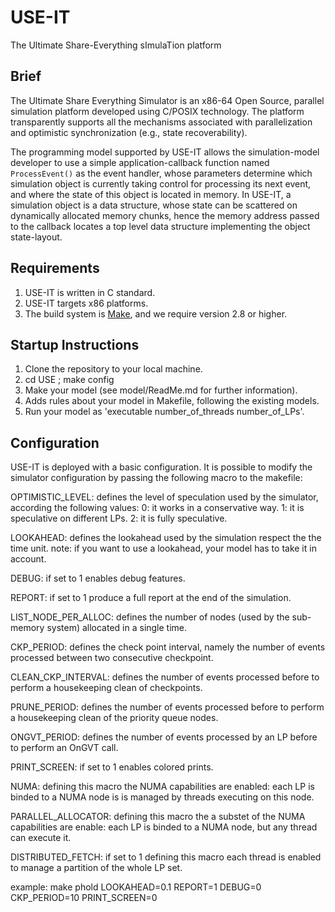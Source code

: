 USE-IT
======

The Ultimate Share-Everything sImulaTion platform

## Brief
The Ultimate Share Everything Simulator is an x86-64 Open Source,
parallel simulation platform developed using C/POSIX
technology. The platform transparently supports all the mechanisms 
associated with parallelization and optimistic synchronization 
(e.g., state recoverability).

The programming model supported by USE-IT allows the simulation-model
developer to use a simple application-callback function named
`ProcessEvent()` as the event handler, whose parameters determine which
simulation object is currently taking control for processing its next
event, and where the state of this object is located in memory. In
USE-IT, a simulation object is a data structure, whose state can be
scattered on dynamically allocated memory chunks, hence the memory
address passed to the callback locates a top level data structure
implementing the object state-layout.

## Requirements

1. USE-IT is written in C standard.
2. USE-IT targets x86 platforms.
3. The build system is [Make](https://www.gnu.org/software/make/), and we require version 2.8 or higher.

## Startup Instructions

1. Clone the repository to your local machine.
2. cd USE ; make config
3. Make your model (see model/ReadMe.md for further information).
4. Adds rules about your model in Makefile, following the existing models.
5. Run your model as 'executable number_of_threads number_of_LPs'.

## Configuration

USE-IT is deployed with a basic configuration.
It is possible to modify the simulator configuration by passing the following macro to the makefile:


OPTIMISTIC_LEVEL:
defines the level of speculation used by the simulator, according the following values:
	0: it works in a conservative way.
	1: it is speculative on different LPs.
	2: it is fully speculative.

LOOKAHEAD:
defines the lookahead used by the simulation respect the the time unit.
note: if you want to use a lookahead, your model has to take it in account.

DEBUG:
if set to 1 enables debug features.

REPORT:
if set to 1 produce a full report at the end of the simulation.

LIST_NODE_PER_ALLOC:
defines the number of nodes (used by the sub-memory system) allocated in a single time.

CKP_PERIOD:
defines the check point interval, namely the number of events processed between two consecutive checkpoint.

CLEAN_CKP_INTERVAL:
defines the number of events processed before to perform a housekeeping clean of checkpoints.

PRUNE_PERIOD:
defines the number of events processed before to perform a housekeeping clean of the priority queue nodes.

ONGVT_PERIOD:
defines the number of events processed by an LP before to perform an OnGVT call.

PRINT_SCREEN:
if set to 1 enables colored prints.

NUMA: 
defining this macro the NUMA capabilities are enabled: each LP is binded to a NUMA node is is managed by threads executing on this node.

PARALLEL_ALLOCATOR: 
defining this macro the a substet of the NUMA capabilities are enable: each LP is binded to a NUMA node, but any thread can execute it.

DISTRIBUTED_FETCH: 
if set to 1 defining this macro each thread is enabled to manage a partition of the whole LP set.

example:
make phold LOOKAHEAD=0.1 REPORT=1 DEBUG=0 CKP_PERIOD=10 PRINT_SCREEN=0





